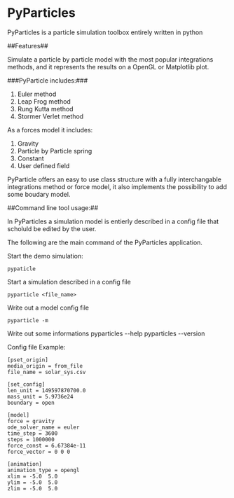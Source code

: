 # PyParticles #

PyParticles is a particle simulation toolbox entirely written in python

##Features##

Simulate a particle by particle model with the most popular integrations methods, and it represents the results on a OpenGL or Matplotlib plot.

###PyParticle includes:###

1. Euler method
2. Leap Frog method
3. Rung Kutta method
4. Stormer Verlet method

As a forces model it includes:

1. Gravity
2. Particle by Particle spring
3. Constant
4. User defined field

PyParticle offers an easy to use class structure with a fully interchangable integrations method or force model, it also implements the possibility to add some boudary model.

##Command line tool usage:##

In PyParticles a simulation model is entierly described in a config file that scholuld be edited by the user.

The following are the main command of the PyParticles application.

Start the demo simulation:

    pypaticle
    
Start a simulation described in a config file

    pyparticle <file_name>
    
Write out a model config file
    
    pyparticle -m
    
Write out some informations
    pyparticles --help
    pyparticles --version
    

Config file Example:

    [pset_origin]
    media_origin = from_file
    file_name = solar_sys.csv
    
    [set_config]
    len_unit = 149597870700.0
    mass_unit = 5.9736e24
    boundary = open
    
    [model]
    force = gravity
    ode_solver_name = euler
    time_step = 3600
    steps = 1000000
    force_const = 6.67384e-11
    force_vector = 0 0 0
    
    [animation]
    animation_type = opengl
    xlim = -5.0  5.0
    ylim = -5.0  5.0
    zlim = -5.0  5.0
